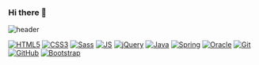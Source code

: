 ### Hi there 👋

<!--
**WonJun-Yeo/WonJun-Yeo** is a ✨ _special_ ✨ repository because its `README.md` (this file) appears on your GitHub profile.

Here are some ideas to get you started:

- 🔭 I’m currently working on ...
- 🌱 I’m currently learning ...
- 👯 I’m looking to collaborate on ...
- 🤔 I’m looking for help with ...
- 💬 Ask me about ...
- 📫 How to reach me: ...
- 😄 Pronouns: ...
- ⚡ Fun fact: ...
-->
![header](https://capsule-render.vercel.app/api?type=Rounded&color=auto&height=300&section=header&text=RubisCo%20GitHub&fontSize=90&animation=fadeIn)

[![HTML5](https://img.shields.io/badge/HTML5-E34F26?style=flat-square&logo=HTML5&logoColor=black)]()
[![CSS3](https://img.shields.io/badge/CSS3-1572B6?style=flat-square&logo=CSS3&logoColor=black)]()
[![Sass](https://img.shields.io/badge/Sass-CC6699?style=flat-square&logo=Sass&logoColor=black)]()
[![JS](https://img.shields.io/badge/JavaScript-F7DF1E?style=flat-square&logo=JavaScript&logoColor=black)]()
[![jQuery](https://img.shields.io/badge/jQuery-0769AD?style=flat-square&logo=jQuery&logoColor=black)]()
[![Java](https://img.shields.io/badge/Java-007396?style=flat-square&logo=Java&logoColor=black)]()
[![Spring](https://img.shields.io/badge/Spring-6DB33F?style=flat-square&logo=Spring&logoColor=black)]()
[![Oracle](https://img.shields.io/badge/Oracle-F80000?style=flat-square&logo=Oracle&logoColor=black)]()
[![Git](https://img.shields.io/badge/Git-F05032?style=flat-square&logo=Git&logoColor=black)]()
[![GitHub](https://img.shields.io/badge/GitHub-181717?style=flat-square&logo=GitHub&logoColor=black)]()
[![Bootstrap](https://img.shields.io/badge/Bootstrap-7952B3?style=flat-square&logo=Bootstrap&logoColor=black)]()
